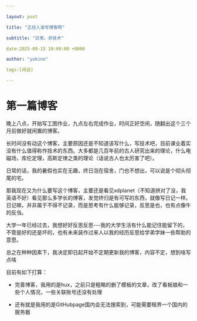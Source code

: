 ```yaml
--- 

layout: post

title: "正经人谁写博客啊"

subtitle: "日常，非技术"

date:2025-09-15 10:00:00 +0800

author: "yukino"

tags:[闲谈]

--- 
```


# 第一篇博客

晚上八点，开始写工图作业，九点左右完成作业，时间正好空闲，随翻出这个三个月前做好就闲置的博客。

长时间没有动这个博客，主要原因还是不知道该写什么，写技术吧，目前课业着实没有什么值得称作技术的东西。大多都是几百年前的古人研究出来的理论，什么电磁场，库伦定理，高斯定律之类的理论（话说古人也太厉害了吧）。

日常的话，我的暑假也实在无趣，终日泡在宿舍，门也不想出，可以说是个彻头彻尾的宅。

那我现在又为什么要写这个博客，主要还是看见xdplanet（不知道拼对了没，我英语不好）看见那么多学长的博客，发觉终归是有可写的东西，就像写日记一样。日记嘛，并非属于不得不记录，而是思考有什么能够记录，反思是也，也有点像牛的反刍。

大学一年已经过去，我想好好反思反思---我的大学生活有什么能记住能留下的，不管是好的还是坏的，也有未来装作过来人以我的经历反思给学弟学妹一些帮助的意思。

总之在种种因素下，我决定即日起开始不定期更新我的博客，内容不定，想到啥写点啥

目前有如下打算：

- 完善博客，我用的是hux，之前只是粗略的删了模板的文章，改了看板娘和一些个人情况，一些关联账号还没有处理

- 还有就是我用的是GitHubpage国内会无法搜索到，可能需要租界一个国内的服务器


